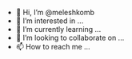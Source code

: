 - 👋 Hi, I’m @meleshkomb
- 👀 I’m interested in ...
- 🌱 I’m currently learning ...
- 💞️ I’m looking to collaborate on ...
- 📫 How to reach me ...

<!---
meleshkomb/meleshkomb is a ✨ special ✨ repository because its `README.md` (this file) appears on your GitHub profile.
You can click the Preview link to take a look at your changes.
--->

